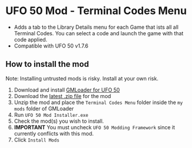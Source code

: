 # UFO 50 Mod - Terminal Codes Menu
- Adds a tab to the Library Details menu for each Game that ists all all Terminal Codes. You can select a code and launch the game with that code applied.
- Compatible with UFO 50 v1.7.6

## How to install the mod
Note: Installing untrusted mods is risky. Install at your own risk. 

1. Download and install [GMLoader for UFO 50](https://github.com/phil-macrocheira/GMLoader-UFO50/releases)
2. Download the [latest .zip file](https://github.com/davidmpickett/ufo-50-terminal-code-menu/releases) for the mod
3. Unzip the mod and place the `Terminal Codes Menu` folder inside the `my mods` folder of GMLoader
4. Run `UFO 50 Mod Installer.exe`
5. Check the mod(s) you wish to install.
6. **IMPORTANT**  You must uncheck `UFO 50 Modding Framework` since it currently conflicts with this mod.
7. Click `Install Mods`
